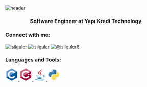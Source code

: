 ![header](https://capsule-render.vercel.app/api?type=cylinder&color=auto&height=150&section=header&text=Hi!%20I'm%20Işıl👋&fontSize=45&animation=scaleIn&align="center")
</p>


<h3 align="center">Software Engineer at Yapı Kredi Technology</h3>

<h3 align="left">Connect with me:</h3>
<p align="left">
<a href="https://linkedin.com/in/isilguler" target="blank"><img align="center" src="https://cdn.jsdelivr.net/npm/simple-icons@3.0.1/icons/linkedin.svg" alt="isilguler" height="30" width="40" /></a>
<a href="https://kaggle.com/isilguler" target="blank"><img align="center" src="https://cdn.jsdelivr.net/npm/simple-icons@3.0.1/icons/kaggle.svg" alt="isilguler" height="30" width="40" /></a>
<a href="https://medium.com/@isilguler8" target="blank"><img align="center" src="https://cdn.jsdelivr.net/npm/simple-icons@3.0.1/icons/medium.svg" alt="@isilguler8" height="30" width="40" /></a>
</p>

<h3 align="left">Languages and Tools:</h3>
<p align="left"> <a href="https://www.cprogramming.com/" target="_blank"> <img src="https://raw.githubusercontent.com/devicons/devicon/master/icons/c/c-original.svg" alt="c" width="40" height="40"/> </a> <a href="https://www.w3schools.com/cpp/" target="_blank"> <img src="https://raw.githubusercontent.com/devicons/devicon/master/icons/cplusplus/cplusplus-original.svg" alt="cplusplus" width="40" height="40"/> </a> <a href="https://www.java.com" target="_blank"> <img src="https://raw.githubusercontent.com/devicons/devicon/master/icons/java/java-original.svg" alt="java" width="40" height="40"/> </a> <a href="https://www.python.org" target="_blank"> <img src="https://raw.githubusercontent.com/devicons/devicon/master/icons/python/python-original.svg" alt="python" width="40" height="40"/> </a> </p>


<!--
**islgulerr/islgulerr** is a ✨ _special_ ✨ repository because its `README.md` (this file) appears on your GitHub profile.
- 🌱 I’m currently learning ...
- 👯 I’m looking to collaborate on ...
- 🤔 I’m looking for help with ...
- 💬 Ask me about ... 
- 😄 Pronouns: ...
- ⚡ Fun fact: ...
-->


